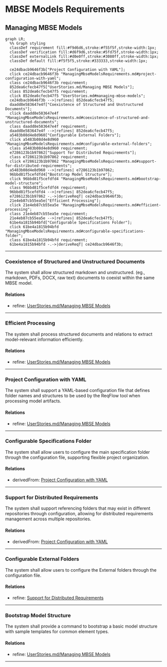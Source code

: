 # MBSE Models Requirements

## Managing MBSE Models
```mermaid
graph LR;
  %% Graph styling
  classDef requirement fill:#f9d6d6,stroke:#f55f5f,stroke-width:1px;
  classDef verification fill:#d6f9d6,stroke:#5fd75f,stroke-width:1px;
  classDef externalLink fill:#d0e0ff,stroke:#3080ff,stroke-width:1px;
  classDef default fill:#f5f5f5,stroke:#333333,stroke-width:1px;

  ce24dbacb9646f3b["Project Configuration with YAML"];
  click ce24dbacb9646f3b "ManagingMbseModelsRequirements.md#project-configuration-with-yaml";
  class ce24dbacb9646f3b requirement;
  852dea6cfecb47f5["UserStories.md/Managing MBSE Models"];
  class 852dea6cfecb47f5 requirement;
  click 852dea6cfecb47f5 "UserStories.md#managing-mbse-models";
  ce24dbacb9646f3b -->|refines| 852dea6cfecb47f5;
  daadd8e583647e4f["Coexistence of Structured and Unstructured Documents"];
  click daadd8e583647e4f "ManagingMbseModelsRequirements.md#coexistence-of-structured-and-unstructured-documents";
  class daadd8e583647e4f requirement;
  daadd8e583647e4f -->|refines| 852dea6cfecb47f5;
  a5483b08d4e8d960["Configurable External Folders"];
  click a5483b08d4e8d960 "ManagingMbseModelsRequirements.md#configurable-external-folders";
  class a5483b08d4e8d960 requirement;
  e7286123b1b97862["Support for Distributed Requirements"];
  class e7286123b1b97862 requirement;
  click e7286123b1b97862 "ManagingMbseModelsRequirements.md#support-for-distributed-requirements";
  a5483b08d4e8d960 -->|refines| e7286123b1b97862;
  96bbd81f5cefdfd4["Bootstrap Model Structure"];
  click 96bbd81f5cefdfd4 "ManagingMbseModelsRequirements.md#bootstrap-model-structure";
  class 96bbd81f5cefdfd4 requirement;
  96bbd81f5cefdfd4 -->|refines| 852dea6cfecb47f5;
  e7286123b1b97862 -.->|deriveReqT| ce24dbacb9646f3b;
  21e4eb87cb55ea5e["Efficient Processing"];
  click 21e4eb87cb55ea5e "ManagingMbseModelsRequirements.md#efficient-processing";
  class 21e4eb87cb55ea5e requirement;
  21e4eb87cb55ea5e -->|refines| 852dea6cfecb47f5;
  61be4a1815b94bfd["Configurable Specifications Folder"];
  click 61be4a1815b94bfd "ManagingMbseModelsRequirements.md#configurable-specifications-folder";
  class 61be4a1815b94bfd requirement;
  61be4a1815b94bfd -.->|deriveReqT| ce24dbacb9646f3b;
```

---

### Coexistence of Structured and Unstructured Documents
The system shall allow structured markdown and unstructured. (eg., markdown, PDFs, DOCX, raw text) documents to coexist within the same MBSE model.

#### Relations
  * refine: [UserStories.md/Managing MBSE Models](UserStories.md#managing-mbse-models)

---

### Efficient Processing
The system shall process structured documents and relations to extract model-relevant information efficiently.

#### Relations
  * refine: [UserStories.md/Managing MBSE Models](UserStories.md#managing-mbse-models)

---

### Project Configuration with YAML
The system shall support a YAML-based configuration file that defines folder names and structures to be used by the ReqFlow tool when processing model artifacts.

#### Relations
  * refine: [UserStories.md/Managing MBSE Models](UserStories.md#managing-mbse-models)

---

### Configurable Specifications Folder

The system shall allow users to configure the main specification folder through the configuration file, supporting flexible project organization.

#### Relations
  * derivedFrom: [Project Configuration with YAML](#project-configuration-with-yaml)

---

### Support for Distributed Requirements
The system shall support referencing folders that may exist in different repositories through configuration, allowing for distributed requirements management across multiple repositories.

#### Relations
  * derivedFrom: [Project Configuration with YAML](#project-configuration-with-yaml)

---

### Configurable External Folders
The system shall allow users to configure the External folders through the configuration file.

#### Relations
  * refine: [Support for Distributed Requirements](#support-for-distributed-requirements)

---

### Bootstrap Model Structure
The system shall provide a command to bootstrap a basic model structure with sample templates for common element types.

#### Relations
  * refine: [UserStories.md/Managing MBSE Models](UserStories.md#managing-mbse-models)

---